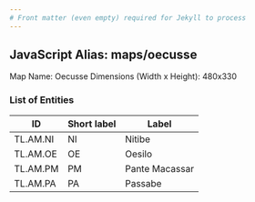 ```yaml
---
# Front matter (even empty) required for Jekyll to process
---
```


## JavaScript Alias: maps/oecusse

Map Name: Oecusse
Dimensions (Width x Height): 480x330







### List of Entities

ID | Short label | Label
---|---|---|
TL.AM.NI|NI|Nitibe
TL.AM.OE|OE|Oesilo
TL.AM.PM|PM|Pante Macassar
TL.AM.PA|PA|Passabe